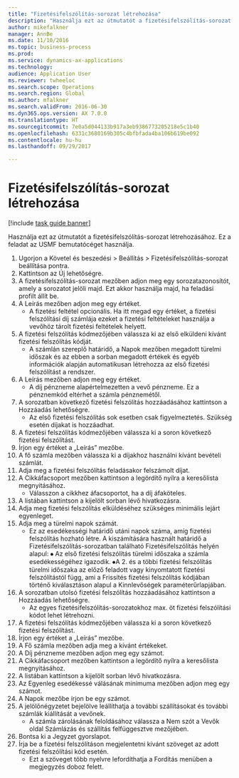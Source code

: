 ```yaml
--- 
title: "Fizetésifelszólítás-sorozat létrehozása"
description: "Használja ezt az útmutatót a fizetésifelszólítás-sorozat létrehozásához."
author: mikefalkner
manager: AnnBe
ms.date: 11/10/2016
ms.topic: business-process
ms.prod: 
ms.service: dynamics-ax-applications
ms.technology: 
audience: Application User
ms.reviewer: twheeloc
ms.search.scope: Operations
ms.search.region: Global
ms.author: mfalkner
ms.search.validFrom: 2016-06-30
ms.dyn365.ops.version: AX 7.0.0
ms.translationtype: HT
ms.sourcegitcommit: 7e0a5d044133b917a3eb9386773205218e5c1b40
ms.openlocfilehash: 6331c3680169b305c4bfbfada4ba106b619be092
ms.contentlocale: hu-hu
ms.lasthandoff: 09/29/2017

---
```

# <a name="create-a-collection-letter-sequence"></a>Fizetésifelszólítás-sorozat létrehozása

[!include [task guide banner](../../includes/task-guide-banner.md)]

Használja ezt az útmutatót a fizetésifelszólítás-sorozat létrehozásához. Ez a feladat az USMF bemutatócéget használja.

1. Ugorjon a Követel és beszedési > Beállítás > Fizetésifelszólítás-sorozat beállítása pontra.
2. Kattintson az Új lehetőségre.
3. A fizetésifelszólítás-sorozat mezőben adjon meg egy sorozatazonosítót, amely a sorozatot jelöli majd. Ezt akkor használja majd, ha feladási profilt állít be.
4. A Leírás mezőben adjon meg egy értéket.
    * A fizetési feltétel opcionális. Ha itt megad egy értéket, a fizetési felszólítási díj számlája ezeket a fizetési feltételeket használja a vevőhöz tárolt fizetési feltételek helyett.  
5. A fizetési felszólítás kódmezőjében válassza ki az első elküldeni kívánt fizetési felszólítás kódját.
    * A számlán szereplő határidő, a Napok mezőben megadott türelmi időszak és az ebben a sorban megadott értékek és egyéb információk alapján automatikusan létrehozza az első fizetési felszólítást a rendszer.  
6. A Leírás mezőben adjon meg egy értéket.
    * A díj pénzneme alapértelmezetten a vevő pénzneme. Ez a pénznemkód eltérhet a számla pénznemétől.  
7. A sorozatban következő fizetési felszólítás hozzáadásához kattintson a Hozzáadás lehetőségre.
    * Az első fizetési felszólítás sok esetben csak figyelmeztetés. Szükség esetén díjakat is hozzáadhat.  
8. A fizetési felszólítás kódmezőjében válassza ki a soron következő fizetési felszólítást.
9. Írjon egy értéket a „Leírás” mezőbe.
10. A fő számla mezőben válassza ki a díjakhoz használni kívánt bevételi számlát.
11. Adja meg a fizetési felszólítás feladásakor felszámolt díjat.
12. A Cikkáfacsoport mezőben kattintson a legördítő nyílra a keresőlista megnyitásához.
    * Válasszon a cikkhez áfacsoportot, ha a díj áfaköteles.  
13. A listában kattintson a kijelölt sorban lévő hivatkozásra.
14. Adja meg fizetési felszólítás elküldéséhez szükséges minimális lejárt egyenleget.
15. Adja meg a türelmi napok számát.
    * Ez az esedékességi határidő utáni napok száma, amíg fizetési felszólítás hozható létre. A kiszámítására használt határidő a Fizetésifelszólítás-sorozatban található Fizetésifelszólítás helyén alapul: ⦁ Az első fizetési felszólítás türelmi időszaka a számla esedékességéhez igazodik.  ⦁A 2. és a többi fizetési felszólítás türelmi időszaka az előző feladott vagy kinyomtatott fizetési felszólítástól függ, ami a Frissítés fizetési felszólítás kódjában történő kiválasztáson alapul a Kinnlevőségek paraméterűrlapjában.  
16. A sorozatban utolsó fizetési felszólítás hozzáadásához kattintson a Hozzáadás lehetőségre.
    * Az egyes fizetésifelszólítás-sorozatokhoz max. öt fizetési felszólítási kódot lehet létrehozni.  
17. A fizetési felszólítás kódmezőjében válassza ki a soron következő fizetési felszólítást.
18. Írjon egy értéket a „Leírás” mezőbe.
19. A Fő számla mezőben adja meg a kívánt értékeket.
20. A Díj pénzneme mezőben adjon meg egy számot.
21. A Cikkáfacsoport mezőben kattintson a legördítő nyílra a keresőlista megnyitásához.
22. A listában kattintson a kijelölt sorban lévő hivatkozásra.
23. Az Egyenleg esedékessé válásának minimuma mezőben adjon meg egy számot.
24. A Napok mezőbe írjon be egy számot.
25. A jelölőnégyzetet bejelölve leállíthatja a további szállításokat és további számlák kiállítását a vevőnek.
    * A számla zárolásának feloldásához válassza a Nem szót a Vevők oldal Számlázás és szállítás felfüggesztve mezőjében.  
26. Bontsa ki a Jegyzet gyorslapot.
27. Írja be a fizetési felszólításon megjelentetni kívánt szöveget az adott fizetési felszólítási kód esetén.
    * Ezt a szöveget több nyelvre lefordíthatja a Fordítás menüben a megjegyzés doboz felett.  


